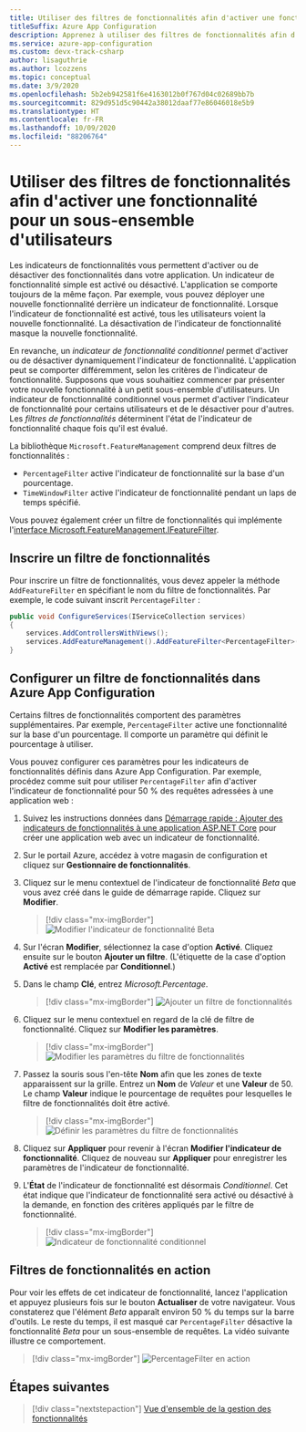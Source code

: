 ```yaml
---
title: Utiliser des filtres de fonctionnalités afin d'activer une fonctionnalité pour un sous-ensemble d'utilisateurs
titleSuffix: Azure App Configuration
description: Apprenez à utiliser des filtres de fonctionnalités afin d'activer une fonctionnalité pour un sous-ensemble d'utilisateurs
ms.service: azure-app-configuration
ms.custom: devx-track-csharp
author: lisaguthrie
ms.author: lcozzens
ms.topic: conceptual
ms.date: 3/9/2020
ms.openlocfilehash: 5b2eb942581f6e4163012b0f767d04c02689bb7b
ms.sourcegitcommit: 829d951d5c90442a38012daaf77e86046018e5b9
ms.translationtype: HT
ms.contentlocale: fr-FR
ms.lasthandoff: 10/09/2020
ms.locfileid: "88206764"
---
```

# <a name="use-feature-filters-to-enable-a-feature-for-a-subset-of-users"></a>Utiliser des filtres de fonctionnalités afin d'activer une fonctionnalité pour un sous-ensemble d'utilisateurs

Les indicateurs de fonctionnalités vous permettent d'activer ou de désactiver des fonctionnalités dans votre application. Un indicateur de fonctionnalité simple est activé ou désactivé. L'application se comporte toujours de la même façon. Par exemple, vous pouvez déployer une nouvelle fonctionnalité derrière un indicateur de fonctionnalité. Lorsque l'indicateur de fonctionnalité est activé, tous les utilisateurs voient la nouvelle fonctionnalité. La désactivation de l'indicateur de fonctionnalité masque la nouvelle fonctionnalité.

En revanche, un _indicateur de fonctionnalité conditionnel_ permet d'activer ou de désactiver dynamiquement l'indicateur de fonctionnalité. L'application peut se comporter différemment, selon les critères de l'indicateur de fonctionnalité. Supposons que vous souhaitiez commencer par présenter votre nouvelle fonctionnalité à un petit sous-ensemble d'utilisateurs. Un indicateur de fonctionnalité conditionnel vous permet d'activer l'indicateur de fonctionnalité pour certains utilisateurs et de le désactiver pour d'autres. Les _filtres de fonctionnalités_ déterminent l'état de l'indicateur de fonctionnalité chaque fois qu'il est évalué.

La bibliothèque `Microsoft.FeatureManagement` comprend deux filtres de fonctionnalités :

- `PercentageFilter` active l'indicateur de fonctionnalité sur la base d'un pourcentage.
- `TimeWindowFilter` active l'indicateur de fonctionnalité pendant un laps de temps spécifié.

Vous pouvez également créer un filtre de fonctionnalités qui implémente l'[interface Microsoft.FeatureManagement.IFeatureFilter](/dotnet/api/microsoft.featuremanagement.ifeaturefilter).

## <a name="registering-a-feature-filter"></a>Inscrire un filtre de fonctionnalités

Pour inscrire un filtre de fonctionnalités, vous devez appeler la méthode `AddFeatureFilter` en spécifiant le nom du filtre de fonctionnalités. Par exemple, le code suivant inscrit `PercentageFilter` :

```csharp
public void ConfigureServices(IServiceCollection services)
{
    services.AddControllersWithViews();
    services.AddFeatureManagement().AddFeatureFilter<PercentageFilter>();
}
```

## <a name="configuring-a-feature-filter-in-azure-app-configuration"></a>Configurer un filtre de fonctionnalités dans Azure App Configuration

Certains filtres de fonctionnalités comportent des paramètres supplémentaires. Par exemple, `PercentageFilter` active une fonctionnalité sur la base d'un pourcentage. Il comporte un paramètre qui définit le pourcentage à utiliser.

Vous pouvez configurer ces paramètres pour les indicateurs de fonctionnalités définis dans Azure App Configuration. Par exemple, procédez comme suit pour utiliser `PercentageFilter` afin d'activer l'indicateur de fonctionnalité pour 50 % des requêtes adressées à une application web :

1. Suivez les instructions données dans [Démarrage rapide : Ajouter des indicateurs de fonctionnalités à une application ASP.NET Core](./quickstart-feature-flag-aspnet-core.md) pour créer une application web avec un indicateur de fonctionnalité.

1. Sur le portail Azure, accédez à votre magasin de configuration et cliquez sur **Gestionnaire de fonctionnalités**.

1. Cliquez sur le menu contextuel de l'indicateur de fonctionnalité *Beta* que vous avez créé dans le guide de démarrage rapide. Cliquez sur **Modifier**.

    > [!div class="mx-imgBorder"]
    > ![Modifier l'indicateur de fonctionnalité Beta](./media/edit-beta-feature-flag.png)

1. Sur l'écran **Modifier**, sélectionnez la case d'option **Activé**. Cliquez ensuite sur le bouton **Ajouter un filtre**. (L'étiquette de la case d'option **Activé** est remplacée par **Conditionnel**.)

1. Dans le champ **Clé**, entrez *Microsoft.Percentage*.

    > [!div class="mx-imgBorder"]
    > ![Ajouter un filtre de fonctionnalités](./media/feature-flag-add-filter.png)

1. Cliquez sur le menu contextuel en regard de la clé de filtre de fonctionnalité. Cliquez sur **Modifier les paramètres**.

    > [!div class="mx-imgBorder"]
    > ![Modifier les paramètres du filtre de fonctionnalités](./media/feature-flag-edit-filter-parameters.png)

1. Passez la souris sous l'en-tête **Nom** afin que les zones de texte apparaissent sur la grille. Entrez un **Nom** de *Valeur* et une **Valeur** de 50. Le champ **Valeur** indique le pourcentage de requêtes pour lesquelles le filtre de fonctionnalités doit être activé.

    > [!div class="mx-imgBorder"]
    > ![Définir les paramètres du filtre de fonctionnalités](./media/feature-flag-set-filter-parameters.png)

1. Cliquez sur **Appliquer** pour revenir à l'écran **Modifier l'indicateur de fonctionnalité**. Cliquez de nouveau sur **Appliquer** pour enregistrer les paramètres de l'indicateur de fonctionnalité.

1. L'**État** de l'indicateur de fonctionnalité est désormais *Conditionnel*. Cet état indique que l'indicateur de fonctionnalité sera activé ou désactivé à la demande, en fonction des critères appliqués par le filtre de fonctionnalité.

    > [!div class="mx-imgBorder"]
    > ![Indicateur de fonctionnalité conditionnel](./media/feature-flag-filter-enabled.png)

## <a name="feature-filters-in-action"></a>Filtres de fonctionnalités en action

Pour voir les effets de cet indicateur de fonctionnalité, lancez l'application et appuyez plusieurs fois sur le bouton **Actualiser** de votre navigateur. Vous constaterez que l'élément *Beta* apparaît environ 50 % du temps sur la barre d'outils. Le reste du temps, il est masqué car `PercentageFilter` désactive la fonctionnalité *Beta* pour un sous-ensemble de requêtes. La vidéo suivante illustre ce comportement.

> [!div class="mx-imgBorder"]
> ![PercentageFilter en action](./media/feature-flags-percentagefilter.gif)

## <a name="next-steps"></a>Étapes suivantes

> [!div class="nextstepaction"]
> [Vue d'ensemble de la gestion des fonctionnalités](./concept-feature-management.md)
